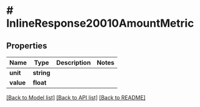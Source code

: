 # # InlineResponse20010AmountMetric

## Properties

Name | Type | Description | Notes
------------ | ------------- | ------------- | -------------
**unit** | **string** |  | 
**value** | **float** |  | 

[[Back to Model list]](../../README.md#documentation-for-models) [[Back to API list]](../../README.md#documentation-for-api-endpoints) [[Back to README]](../../README.md)


